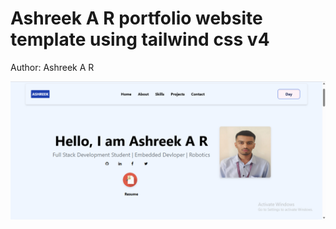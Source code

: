 # Ashreek A R portfolio website template using tailwind css v4

Author: Ashreek A R

![alt text](image.png)